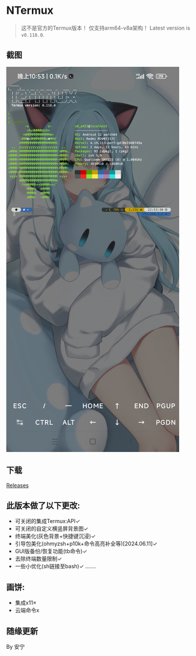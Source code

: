 # NTermux
> 这不是官方的Termux版本！
> 仅支持arm64-v8a架构！
Latest version is `v0.118.0`.

## 截图
![](./NTermux.jpg)

## 下载
[Releases](https://github.com/Anng6/NTermux/releases)

## 此版本做了以下更改:
- 可关闭的集成Termux:API✓
- 可关闭的自定义横竖屏背景图✓
- 终端美化(灰色背景+快捷键沉浸)✓
- 引导包美化(ohmyzsh+p10k+命令高亮补全等)[2024.06.11]✓
- GUI版备份/恢复功能(tb命令)✓
- 去除终端数量限制✓
- 一些小优化(sh链接至bash)✓
.......

## 画饼:
- 集成x11×
- 云端命令x

## 随缘更新

By 安宁
